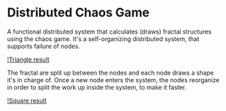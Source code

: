# Distributed Chaos Game

A functional distributed system that calculates (draws) fractal structures using the chaos game. It's a self-organizing distributed system, that supports failure of nodes.

[!Triangle result](first_job.png)

The fractal are split up between the nodes and each node draws a shape it's in charge of. Once a new node enters the system, the nodes reorganize in order to split the work up inside the system, to make it faster.

[!Square result](square_job.png)
